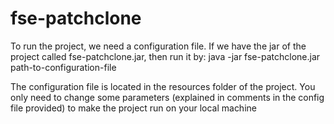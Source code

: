 # fse-patchclone
To run the project, we need a configuration file.
If we have the jar of the project called fse-patchclone.jar, then run it by:
java -jar fse-patchclone.jar path-to-configuration-file

The configuration file is located in the resources folder of the project.
You only need to change some parameters (explained in comments in the config file
provided) to make the project run on your local machine


